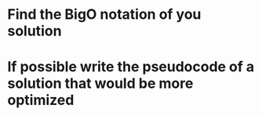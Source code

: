 # Find the BigO notation of you solution

# If possible write the pseudocode of a solution that would be more optimized
